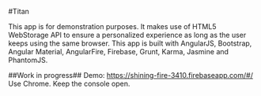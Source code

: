 #Titan

This app is for demonstration purposes. It makes use of HTML5 WebStorage API to ensure a personalized experience as long as the user keeps using the same browser.
This app is built with AngularJS, Bootstrap, Angular Material, AngularFire, Firebase, Grunt, Karma, Jasmine and PhantomJS.

##Work in progress##
Demo: https://shining-fire-3410.firebaseapp.com/#/
Use Chrome. Keep the console open.